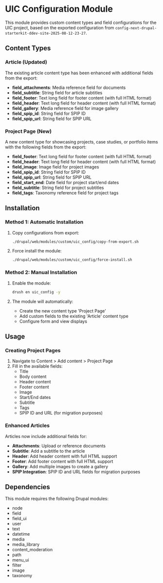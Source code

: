 # UIC Configuration Module

This module provides custom content types and field configurations for the UIC project, based on the exported configuration from `config-next-drupal-starterkit-ddev-site-2025-08-12-23-27`.

## Content Types

### Article (Updated)
The existing article content type has been enhanced with additional fields from the export:
- **field_attachments**: Media reference field for documents
- **field_subtitle**: String field for article subtitles
- **field_footer**: Text long field for footer content (with full HTML format)
- **field_header**: Text long field for header content (with full HTML format)
- **field_gallery**: Media reference field for image gallery
- **field_spip_id**: String field for SPIP ID
- **field_spip_url**: String field for SPIP URL

### Project Page (New)
A new content type for showcasing projects, case studies, or portfolio items with the following fields from the export:
- **field_footer**: Text long field for footer content (with full HTML format)
- **field_header**: Text long field for header content (with full HTML format)
- **field_image**: Image field for project images
- **field_spip_id**: String field for SPIP ID
- **field_spip_url**: String field for SPIP URL
- **field_start_end**: Date field for project start/end dates
- **field_subtitle**: String field for project subtitles
- **field_tags**: Taxonomy reference field for project tags

## Installation

### Method 1: Automatic Installation
1. Copy configurations from export:
   ```bash
   ./drupal/web/modules/custom/uic_config/copy-from-export.sh
   ```

2. Force install the module:
   ```bash
   ./drupal/web/modules/custom/uic_config/force-install.sh
   ```

### Method 2: Manual Installation
1. Enable the module:
   ```bash
   drush en uic_config -y
   ```

2. The module will automatically:
   - Create the new content type 'Project Page'
   - Add custom fields to the existing 'Article' content type
   - Configure form and view displays

## Usage

### Creating Project Pages
1. Navigate to Content > Add content > Project Page
2. Fill in the available fields:
   - Title
   - Body content
   - Header content
   - Footer content
   - Image
   - Start/End dates
   - Subtitle
   - Tags
   - SPIP ID and URL (for migration purposes)

### Enhanced Articles
Articles now include additional fields for:
- **Attachments**: Upload or reference documents
- **Subtitle**: Add a subtitle to the article
- **Header**: Add header content with full HTML support
- **Footer**: Add footer content with full HTML support
- **Gallery**: Add multiple images to create a gallery
- **SPIP Integration**: SPIP ID and URL fields for migration purposes

## Dependencies

This module requires the following Drupal modules:
- node
- field
- field_ui
- user
- text
- datetime
- media
- media_library
- content_moderation
- path
- menu_ui
- filter
- image
- taxonomy
